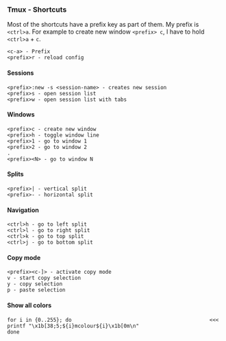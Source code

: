 ### Tmux - Shortcuts

Most of the shortcuts have a prefix key as part of them. My prefix is `<ctrl>a`. For example to create new window `<prefix> c`, I have to hold `<ctrl>a` + `c`. 

```
<c-a> - Prefix
<prefix>r - reload config
```

#### Sessions

```
<prefix>:new -s <session-name> - creates new session
<prefix>s - open session list
<prefix>w - open session list with tabs
```

#### Windows 

```
<prefix>c - create new window
<prefix>h - toggle window line
<prefix>1 - go to window 1
<prefix>2 - go to window 2
.
<prefix><N> - go to window N
```

#### Splits

```
<prefix>| - vertical split
<prefix>- - horizontal split
```

#### Navigation

```
<ctrl>h - go to left split
<ctrl>l - go to right split
<ctrl>k - go to top split
<ctrl>j - go to bottom split
```

#### Copy mode

```
<prefix><c-]> - activate copy mode
v - start copy selection
y - copy selection
p - paste selection
```

#### Show all colors

```
for i in {0..255}; do                                             <<< printf "\x1b[38;5;${i}mcolour${i}\x1b[0m\n"
done
```
